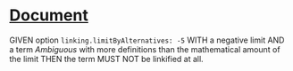 # [Document](#document)

GIVEN option `linking.limitByAlternatives: -5` WITH a negative limit
AND a term _Ambiguous_ with more definitions than the mathematical amount of the limit
THEN the term MUST NOT be linkified at all.
